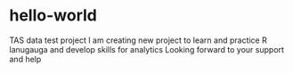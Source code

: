 # hello-world
TAS data test project
I am creating new project to learn and practice R lanugauga
and develop skills for analytics
Looking forward to your support and help
